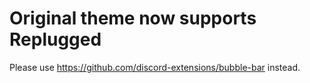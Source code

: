 # Original theme now supports Replugged
Please use https://github.com/discord-extensions/bubble-bar instead.
